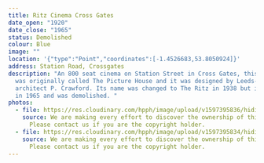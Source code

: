 ```yaml
---
title: Ritz Cinema Cross Gates
date_open: "1920"
date_close: "1965"
status: Demolished
colour: Blue
image: ""
location: '{"type":"Point","coordinates":[-1.4526683,53.8050924]}'
address: Station Road, Crossgates
description: "An 800 seat cinema on Station Street in Cross Gates, this cinema
  was originally called The Picture House and it was designed by Leeds-based
  architect P. Crawford. Its name was changed to The Ritz in 1938 but it closed
  in 1965 and was demolished. "
photos:
  - file: https://res.cloudinary.com/hpph/image/upload/v1597395836/hidinginplainsight/Ritz_Cinema.jpg
    source: We are making every effort to discover the ownership of this photo.
      Please contact us if you are the copyright holder.
  - file: https://res.cloudinary.com/hpph/image/upload/v1597395834/hidinginplainsight/Ritz_Cinema_01.jpg
    source: We are making every effort to discover the ownership of this photo.
      Please contact us if you are the copyright holder.
---
```

